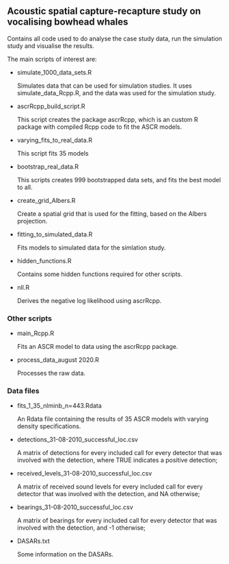 ## Acoustic spatial capture-recapture study on vocalising bowhead whales

Contains all code used to do analyse the case study data, run the simulation study and visualise the results. 

The main scripts of interest are:

- simulate_1000_data_sets.R

	Simulates data that can be used for simulation studies. It uses simulate_data_Rcpp.R, and the data was used for the simulation study.
	
- ascrRcpp_build_script.R
	
	This script creates the package ascrRcpp, which is an custom R package with compiled Rcpp code to fit the ASCR models.
	
- varying_fits_to_real_data.R
	
	This script fits 35 models

- bootstrap_real_data.R

	This scripts creates 999 bootstrapped data sets, and fits the best model to all.
	
- create_grid_Albers.R
	
	Create a spatial grid that is used for the fitting, based on the Albers projection.
	
- fitting_to_simulated_data.R
	
	Fits models to simulated data for the simlation study.
	
- hidden_functions.R
	
	Contains some hidden functions required for other scripts.
	
- nll.R
	
	Derives the negative log likelihood using ascrRcpp.
	

### Other scripts

- main_Rcpp.R
	
	Fits an ASCR model to data using the ascrRcpp package.
	
- process_data_august 2020.R 
	
	Processes the raw data.
	

### Data files

- fits_1_35_nlminb_n=443.Rdata
	
	An Rdata file containing the results of 35 ASCR models with varying density specifications.

- detections_31-08-2010_successful_loc.csv

	A matrix of detections for every included call for every detector that was involved with the detection, where TRUE indicates a positive detection;

- received_levels_31-08-2010_successful_loc.csv

	A matrix of received sound levels for every included call for every detector that was involved with the detection, and NA otherwise;

- bearings_31-08-2010_successful_loc.csv

	A matrix of bearings for every included call for every detector that was involved with the detection, and -1 otherwise;

- DASARs.txt

	Some information on the DASARs.
